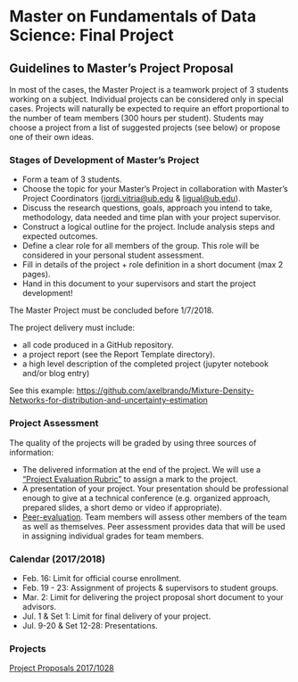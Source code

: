 # Master on Fundamentals of Data Science: Final Project

## Guidelines to Master’s Project Proposal

In most of the cases, the Master Project is a teamwork project of 3 students working on a subject. Individual projects can be 
considered only in special cases. Projects will naturally be expected to require an effort proportional to the number of team members (300 hours per student). Students may choose a project from a list of suggested projects (see below) or propose one of their own ideas. 

### Stages of Development of Master’s Project
+ Form a team of 3 students.
+ Choose the topic for your Master’s Project in collaboration with Master’s Project Coordinators (jordi.vitria@ub.edu & ligual@ub.edu). 
+ Discuss the research questions, goals, approach you intend to take, methodology, data needed and time plan with your project supervisor. 
+ Construct a logical outline for the project. Include analysis steps and expected outcomes. 
+ Define a clear role for all members of the group. This role will be considered in your personal student assessment.  
+ Fill in details of the project + role definition in a short document (max 2 pages). 
+ Hand in this document to your supervisors and start the project development! 

The Master Project must be concluded before 1/7/2018. 

The project delivery must include:
+ all code produced in a GitHub repository.
+ a project report (see the Report Template directory). 
+ a high level description of the completed project (jupyter notebook and/or blog entry)

See this example: https://github.com/axelbrando/Mixture-Density-Networks-for-distribution-and-uncertainty-estimation

### Project Assessment
The quality of the projects will be graded by using three sources of information:
+ The delivered information at the end of the project.  We will use a [“Project Evaluation Rubric”](https://docs.google.com/spreadsheets/d/1g9foCpIxRSuA414hjeqWZNniJl_QC81W2x0P44_kngw/edit?usp=sharing) to assign a mark to the project.
+ A presentation of your project. Your presentation should be professional enough to give at a technical conference (e.g. organized approach, prepared slides, a short demo or video if appropriate). 
+ [Peer-evaluation](https://docs.google.com/document/d/1iYwW6xOXSaQ9ApzYHpk-GdLONF9VGV17rOod2ifFkQs/edit?usp=sharing). Team members will assess other members of the team as well as themselves. Peer assessment provides data that will be used in assigning individual grades for team members.

### Calendar (2017/2018)
+ Feb. 16: Limit for official course enrollment.
+ Feb. 19 - 23: Assignment of projects & supervisors to student groups.
+ Mar. 2: Limit for delivering the project proposal short document to your advisors.
+ Jul. 1 & Set 1: Limit for final delivery of your project. 
+ Jul. 9-20 & Set 12-28: Presentations.

### Projects

[Project Proposals 2017/1028](projects1718.md)

